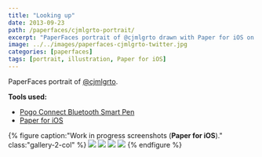 ```yaml
---
title: "Looking up"
date: 2013-09-23
path: /paperfaces/cjmlgrto-portrait/
excerpt: "PaperFaces portrait of @cjmlgrto drawn with Paper for iOS on an iPad."
image: ../../images/paperfaces-cjmlgrto-twitter.jpg
categories: [paperfaces]
tags: [portrait, illustration, Paper for iOS]
---
```


PaperFaces portrait of <a href="https://twitter.com/cjmlgrto">@cjmlgrto</a>.

**Tools used:**

- [Pogo Connect Bluetooth Smart Pen](https://www.amazon.com/gp/product/B009K448L4/ref=as_li_ss_tl?ie=UTF8&camp=1789&creative=390957&creativeASIN=B009K448L4&linkCode=as2&tag=mademist-20)
- [Paper for iOS](https://paper.bywetransfer.com/)

{% figure caption:"Work in progress screenshots (**Paper for iOS**)." class:"gallery-2-col" %}
[![](../../images/paperfaces-cjmlgrto-process-1-600.jpg)](../../images/paperfaces-cjmlgrto-process-1-lg.jpg)
[![](../../images/paperfaces-cjmlgrto-process-2-600.jpg)](../../images/paperfaces-cjmlgrto-process-2-lg.jpg)
[![](../../images/paperfaces-cjmlgrto-process-3-600.jpg)](../../images/paperfaces-cjmlgrto-process-3-lg.jpg)
[![](../../images/paperfaces-cjmlgrto-process-4-600.jpg)](../../images/paperfaces-cjmlgrto-process-4-lg.jpg)
{% endfigure %}
